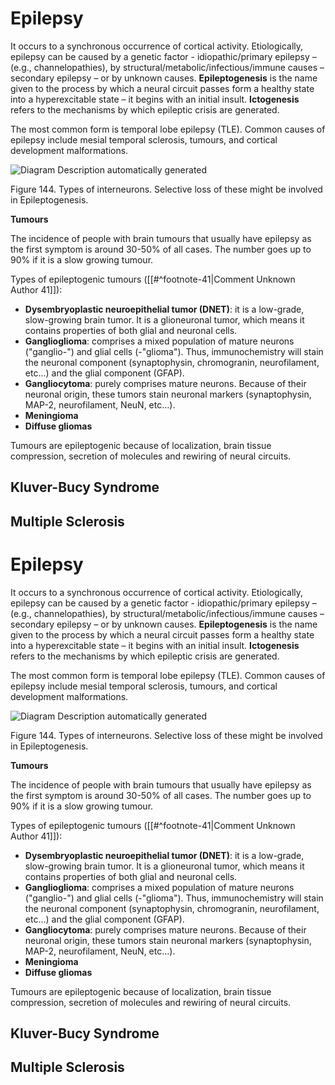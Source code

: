 # Epilepsy

It occurs to a synchronous occurrence of cortical activity. Etiologically, epilepsy can be caused by a genetic factor - idiopathic/primary epilepsy – (e.g., channelopathies), by structural/metabolic/infectious/immune causes – secondary epilepsy – or by unknown causes. **Epileptogenesis** is the name given to the process by which a neural circuit passes form a healthy state into a hyperexcitable state – it begins with an initial insult. **Ictogenesis** refers to the mechanisms by which epileptic crisis are generated.

The most common form is temporal lobe epilepsy (TLE). Common causes of epilepsy include mesial temporal sclerosis, tumours, and cortical development malformations.

![Diagram  Description automatically generated](<2 - Source Material/Masters/attachments/Diagram  Description automatically generated 20.png>)

Figure 144. Types of interneurons. Selective loss of these might be involved in Epileptogenesis.

**Tumours**

The incidence of people with brain tumours that usually have epilepsy as the first symptom is around 30-50% of all cases. The number goes up to 90% if it is a slow growing tumour.

Types of epileptogenic tumours ([[#^footnote-41|Comment Unknown Author 41]]):

- **Dysembryoplastic neuroepithelial tumor (DNET)**: it is a low-grade, slow-growing brain tumor. It is a glioneuronal tumor, which means it contains properties of both glial and neuronal cells.
- **Ganglioglioma**: comprises a mixed population of mature neurons ("ganglio-") and glial cells (-"glioma"). Thus, immunochemistry will stain the neuronal component (synaptophysin, chromogranin, neurofilament, etc...) and the glial component (GFAP).
- **Gangliocytoma**: purely comprises mature neurons. Because of their neuronal origin, these tumors stain neuronal markers (synaptophysin, MAP-2, neurofilament, NeuN, etc...).
- **Meningioma**
- **Diffuse gliomas**

Tumours are epileptogenic because of localization, brain tissue compression, secretion of molecules and rewiring of neural circuits.

## Kluver-Bucy Syndrome

## Multiple Sclerosis



# Epilepsy

It occurs to a synchronous occurrence of cortical activity. Etiologically, epilepsy can be caused by a genetic factor - idiopathic/primary epilepsy – (e.g., channelopathies), by structural/metabolic/infectious/immune causes – secondary epilepsy – or by unknown causes. **Epileptogenesis** is the name given to the process by which a neural circuit passes form a healthy state into a hyperexcitable state – it begins with an initial insult. **Ictogenesis** refers to the mechanisms by which epileptic crisis are generated.

The most common form is temporal lobe epilepsy (TLE). Common causes of epilepsy include mesial temporal sclerosis, tumours, and cortical development malformations.

![Diagram  Description automatically generated](<2 - Source Material/Masters/attachments/Diagram  Description automatically generated 20.png>)

Figure 144. Types of interneurons. Selective loss of these might be involved in Epileptogenesis.

**Tumours**

The incidence of people with brain tumours that usually have epilepsy as the first symptom is around 30-50% of all cases. The number goes up to 90% if it is a slow growing tumour.

Types of epileptogenic tumours ([[#^footnote-41|Comment Unknown Author 41]]):

- **Dysembryoplastic neuroepithelial tumor (DNET)**: it is a low-grade, slow-growing brain tumor. It is a glioneuronal tumor, which means it contains properties of both glial and neuronal cells.
- **Ganglioglioma**: comprises a mixed population of mature neurons ("ganglio-") and glial cells (-"glioma"). Thus, immunochemistry will stain the neuronal component (synaptophysin, chromogranin, neurofilament, etc...) and the glial component (GFAP).
- **Gangliocytoma**: purely comprises mature neurons. Because of their neuronal origin, these tumors stain neuronal markers (synaptophysin, MAP-2, neurofilament, NeuN, etc...).
- **Meningioma**
- **Diffuse gliomas**

Tumours are epileptogenic because of localization, brain tissue compression, secretion of molecules and rewiring of neural circuits.

## Kluver-Bucy Syndrome

## Multiple Sclerosis